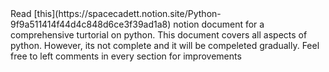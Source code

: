 <base target="_blank">
Read [this](https://spacecadett.notion.site/Python-9f9a511414f44d4c848d6ce3f39ad1a8) notion document for a comprehensive turtorial on python. This document covers all aspects of python. 
However, its not complete and it will be compeleted gradually. Feel free to left comments in every section for improvements
